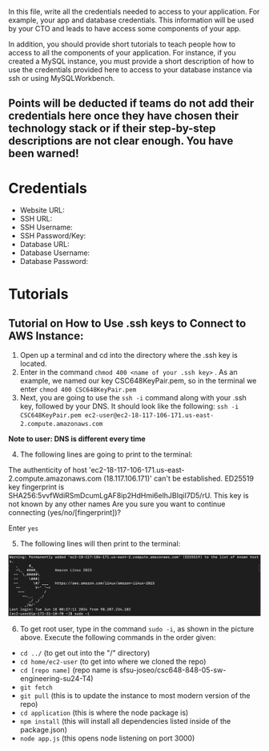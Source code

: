 In this file, write all the credentials needed to access to your application. For example, your app and database credentials.
This information will be used by your CTO and leads to have access some components of your app. 

In addition, you should provide short tutorials to teach people how to access to all the 
components of your application. For instance, if you created a MySQL instance, you must provide 
a short description of how to use the credentials provided here to access to your database instance via ssh or 
using MySQLWorkbench. 

Points will be deducted if teams do not add their credentials here once they have chosen their 
technology stack or if their step-by-step descriptions are not clear enough. You have been warned! 
-------------------------------------------------------------------------------------
# Credentials
- Website URL:
- SSH URL:
- SSH Username:
- SSH Password/Key:
- Database URL:
- Database Username:
- Database Password:

# Tutorials
## Tutorial on How to Use .ssh keys to Connect to AWS Instance:
1. Open up a terminal and cd into the directory where the .ssh key is located.
2. Enter in the command `chmod 400 <name of your .ssh key>` . As an example, we named our key CSC648KeyPair.pem, so in the terminal 
we enter `chmod 400 CSC648KeyPair.pem`
3. Next, you are going to use the `ssh -i` command along with your .ssh key, followed by your DNS. It should look like the following: `ssh -i CSC648KeyPair.pem ec2-user@ec2-18-117-106-171.us-east-2.compute.amazonaws.com`

**Note to user: DNS is different every time**

4. The following lines are going to print to the terminal:

The authenticity of host 'ec2-18-117-106-171.us-east-2.compute.amazonaws.com (18.117.106.171)' can't be established.
ED25519 key fingerprint is SHA256:5vvfWdiRSmDcumLgAF8ip2HdHmi6elhJBIqiI7D5/rU.
This key is not known by any other names
Are you sure you want to continue connecting (yes/no/[fingerprint])?

Enter `yes`

5. The following lines will then print to the terminal:

![alt text](awsBird.png)

6. To get root user, type in the command `sudo -i`, as shown in the picture above.
Execute the following commands in the order given:

- `cd ../` (to get out into the "/" directory)
- `cd home/ec2-user` (to get into where we cloned the repo)
- `cd [repo name]` (repo name is sfsu-joseo/csc648-848-05-sw-engineering-su24-T4)
- `git fetch`
- `git pull` (this is to update the instance to most modern version of the repo)
- `cd application` (this is where the node package is)
- `npm install` (this will install all dependencies listed inside of the package.json)
- `node app.js` (this opens node listening on port 3000)


